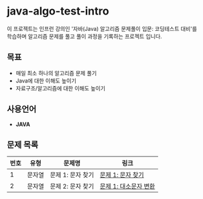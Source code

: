 # java-algo-test-intro
이 프로젝트는 인프런 강의인 '자바(Java) 알고리즘 문제풀이 입문: 코딩테스트 대비'를 학습하며 알고리즘 문제를 풀고 풀이 과정을 기록하는 프로젝트 입니다.

## 목표
- 매일 최소 하나의 알고리즘 문제 풀기
- Java에 대한 이해도 높이기
- 자료구조/알고리즘에 대한 이해도 높이기

## 사용언어
- **JAVA**

## 문제 목록

| 번호 | 유형  | 문제명         | 링크                                                         |
|----|-----|-------------|------------------------------------------------------------|
| 1  | 문자열 | 문제 1: 문자 찾기 | [문제 1: 문자 찾기](./src/String/Day1_CharacterSearch_README.md) |
| 2  | 문자열 | 문제 2: 문자 찾기 | [문제 1: 대소문자 변환](./src/String/Day1_CaseChange_README.md)    |


